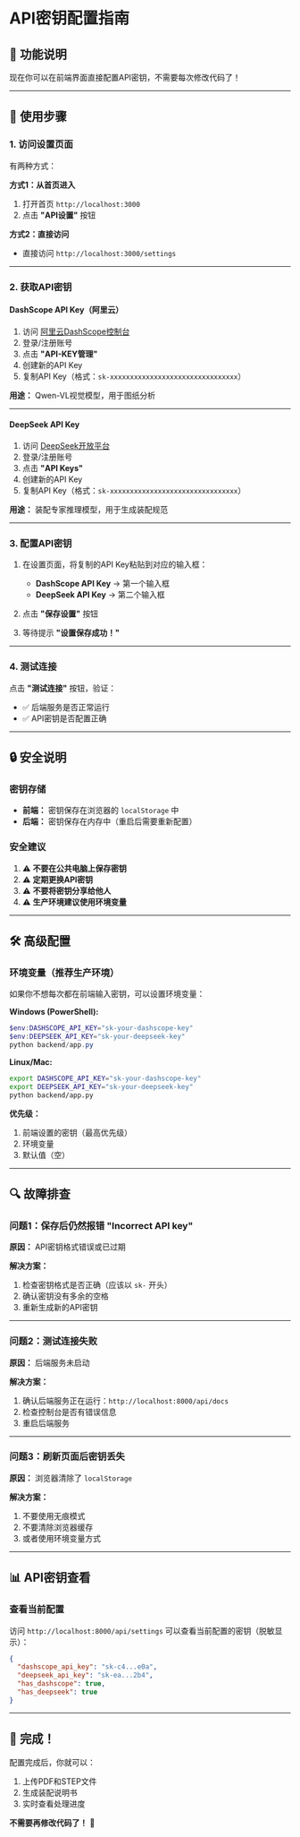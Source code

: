 # API密钥配置指南

## 🎯 功能说明

现在你可以在前端界面直接配置API密钥，不需要每次修改代码了！

---

## 📝 使用步骤

### **1. 访问设置页面**

有两种方式：

**方式1：从首页进入**
1. 打开首页 `http://localhost:3000`
2. 点击 **"API设置"** 按钮

**方式2：直接访问**
- 直接访问 `http://localhost:3000/settings`

---

### **2. 获取API密钥**

#### **DashScope API Key（阿里云）**

1. 访问 [阿里云DashScope控制台](https://dashscope.console.aliyun.com/)
2. 登录/注册账号
3. 点击 **"API-KEY管理"**
4. 创建新的API Key
5. 复制API Key（格式：`sk-xxxxxxxxxxxxxxxxxxxxxxxxxxxxxxxx`）

**用途：** Qwen-VL视觉模型，用于图纸分析

---

#### **DeepSeek API Key**

1. 访问 [DeepSeek开放平台](https://platform.deepseek.com/)
2. 登录/注册账号
3. 点击 **"API Keys"**
4. 创建新的API Key
5. 复制API Key（格式：`sk-xxxxxxxxxxxxxxxxxxxxxxxxxxxxxxxx`）

**用途：** 装配专家推理模型，用于生成装配规范

---

### **3. 配置API密钥**

1. 在设置页面，将复制的API Key粘贴到对应的输入框：
   - **DashScope API Key** → 第一个输入框
   - **DeepSeek API Key** → 第二个输入框

2. 点击 **"保存设置"** 按钮

3. 等待提示 **"设置保存成功！"**

---

### **4. 测试连接**

点击 **"测试连接"** 按钮，验证：
- ✅ 后端服务是否正常运行
- ✅ API密钥是否配置正确

---

## 🔒 安全说明

### **密钥存储**

- **前端：** 密钥保存在浏览器的 `localStorage` 中
- **后端：** 密钥保存在内存中（重启后需要重新配置）

### **安全建议**

1. ⚠️ **不要在公共电脑上保存密钥**
2. ⚠️ **定期更换API密钥**
3. ⚠️ **不要将密钥分享给他人**
4. ⚠️ **生产环境建议使用环境变量**

---

## 🛠️ 高级配置

### **环境变量（推荐生产环境）**

如果你不想每次都在前端输入密钥，可以设置环境变量：

**Windows (PowerShell):**
```powershell
$env:DASHSCOPE_API_KEY="sk-your-dashscope-key"
$env:DEEPSEEK_API_KEY="sk-your-deepseek-key"
python backend/app.py
```

**Linux/Mac:**
```bash
export DASHSCOPE_API_KEY="sk-your-dashscope-key"
export DEEPSEEK_API_KEY="sk-your-deepseek-key"
python backend/app.py
```

**优先级：**
1. 前端设置的密钥（最高优先级）
2. 环境变量
3. 默认值（空）

---

## 🔍 故障排查

### **问题1：保存后仍然报错 "Incorrect API key"**

**原因：** API密钥格式错误或已过期

**解决方案：**
1. 检查密钥格式是否正确（应该以 `sk-` 开头）
2. 确认密钥没有多余的空格
3. 重新生成新的API密钥

---

### **问题2：测试连接失败**

**原因：** 后端服务未启动

**解决方案：**
1. 确认后端服务正在运行：`http://localhost:8000/api/docs`
2. 检查控制台是否有错误信息
3. 重启后端服务

---

### **问题3：刷新页面后密钥丢失**

**原因：** 浏览器清除了 `localStorage`

**解决方案：**
1. 不要使用无痕模式
2. 不要清除浏览器缓存
3. 或者使用环境变量方式

---

## 📊 API密钥查看

### **查看当前配置**

访问 `http://localhost:8000/api/settings` 可以查看当前配置的密钥（脱敏显示）：

```json
{
  "dashscope_api_key": "sk-c4...e0a",
  "deepseek_api_key": "sk-ea...2b4",
  "has_dashscope": true,
  "has_deepseek": true
}
```

---

## 🎉 完成！

配置完成后，你就可以：
1. 上传PDF和STEP文件
2. 生成装配说明书
3. 实时查看处理进度

**不需要再修改代码了！** 🚀

